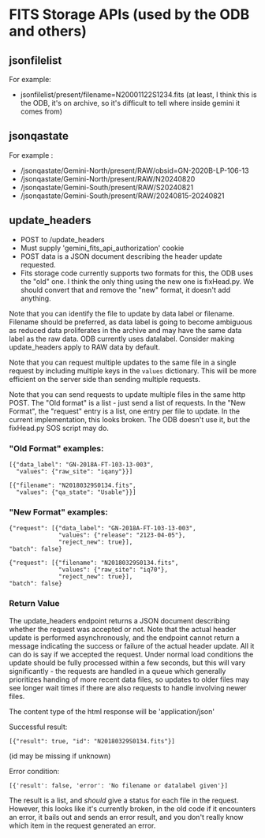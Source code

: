# FITS Storage APIs (used by the ODB and others)

## jsonfilelist
For example:
* jsonfilelist/present/filename=N20001122S1234.fits
(at least, I think this is the ODB, it's on archive, so it's difficult to
tell where inside gemini it comes from)

## jsonqastate
For example :
* /jsonqastate/Gemini-North/present/RAW/obsid=GN-2020B-LP-106-13
* /jsonqastate/Gemini-North/present/RAW/N20240820
* /jsonqastate/Gemini-South/present/RAW/S20240821
* /jsonqastate/Gemini-South/present/RAW/20240815-20240821

## update_headers
* POST to /update_headers
* Must supply 'gemini_fits_api_authorization' cookie
* POST data is a JSON document describing the header update requested.
* Fits storage code currently supports two formats for this, the ODB uses the 
"old" one. I think the only thing using the new one is fixHead.py. We should 
convert that and remove the "new" format, it doesn't add anything.

Note that you can identify the file to update by data label or filename.
Filename should be preferred, as data label is going to become ambiguous as
reduced data proliferates in the archive and may have the same data label as
the raw data. ODB currently uses datalabel. Consider making update_headers
apply to RAW data by default.

Note that you can request multiple updates to the same file in a single request
by including multiple keys in the `values` dictionary. This will be more 
efficient on the server side than sending multiple requests. 

Note that you can send requests to update multiple files in the same http 
POST. The "Old format" is a list - just send a list of requests. In the "New 
Format", the "request" entry is a list, one entry per file to update. In the
current implementation, this looks broken. The ODB doesn't use it, but the
fixHead.py SOS script may do.


### "Old Format" examples:

```
[{"data_label": "GN-2018A-FT-103-13-003", 
  "values": {"raw_site": "iqany"}}]
```

```
[{"filename": "N20180329S0134.fits", 
  "values": {"qa_state": "Usable"}}]
```

### "New Format" examples:

```
{"request": [{"data_label": "GN-2018A-FT-103-13-003", 
              "values": {"release": "2123-04-05"}, 
              "reject_new": true}], 
"batch": false}
```

```
{"request": [{"filename": "N20180329S0134.fits", 
              "values": {"raw_site": "iq70"}, 
              "reject_new": true}], 
"batch": false}
```

### Return Value

The update_headers endpoint returns a JSON document describing whether the
request was accepted or not. Note that the actual header update is performed
asynchronously, and the endpoint cannot return a message indicating the success
or failure of the actual header update. All it can do is say if we accepted the
request. Under normal load conditions the update should be fully processed
within a few seconds, but this will vary significantly - the requests
are handled in a queue which generally prioritizes handing of more recent data
files, so updates to older files may see longer wait times if there are also
requests to handle involving newer files.

The content type of the html response will be 'application/json'

Successful result:
```
[{"result": true, "id": "N20180329S0134.fits"}]
```
(id may be missing if unknown)

Error condition:
```
[{'result': false, 'error': 'No filename or datalabel given'}]
```

The result is a list, and *should* give a status for each file in the request.
However, this looks like it's currently broken, in the old code if it
encounters an error, it bails out and sends an error result, and you don't
really know which item in the request generated an error.